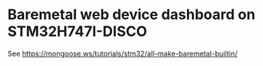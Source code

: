 # Baremetal web device dashboard on STM32H747I-DISCO

See https://mongoose.ws/tutorials/stm32/all-make-baremetal-builtin/
